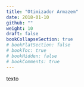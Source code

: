 ```yaml
---
title: "Otimizador Armazem"
date: 2018-01-10
github: ""
weight: 10
draft: false
bookCollapseSection: true
# bookFlatSection: false
# bookToc: true
# bookHidden: false
# bookComments: true
---
```


texto